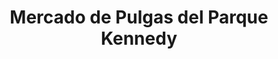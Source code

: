 ---
title: "Mercado de Pulgas del Parque Kennedy"
url: /miraflores/mercado-de-pulgas-del-parque-kennedy/
shop: Gebrauchtwaren
---